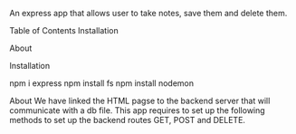 
An express app that allows user to take notes, save them and delete them. 

Table of Contents
Installation

About

Installation

npm i express 
npm install fs 
npm install nodemon 


About
We have linked the HTML pagse to the backend server that will communicate with a db file. 
This app requires to set up the following methods to set up the backend routes GET, POST and DELETE. 
